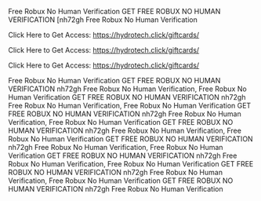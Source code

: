 Free Robux No Human Verification GET FREE ROBUX NO HUMAN VERIFICATION [nh72gh Free Robux No Human Verification

Click Here to Get Access: https://hydrotech.click/giftcards/

Click Here to Get Access: https://hydrotech.click/giftcards/

Click Here to Get Access: https://hydrotech.click/giftcards/

Free Robux No Human Verification GET FREE ROBUX NO HUMAN VERIFICATION nh72gh Free Robux No Human Verification, Free Robux No Human Verification GET FREE ROBUX NO HUMAN VERIFICATION nh72gh Free Robux No Human Verification, Free Robux No Human Verification GET FREE ROBUX NO HUMAN VERIFICATION nh72gh Free Robux No Human Verification, Free Robux No Human Verification GET FREE ROBUX NO HUMAN VERIFICATION nh72gh Free Robux No Human Verification, Free Robux No Human Verification GET FREE ROBUX NO HUMAN VERIFICATION nh72gh Free Robux No Human Verification, Free Robux No Human Verification GET FREE ROBUX NO HUMAN VERIFICATION nh72gh Free Robux No Human Verification, Free Robux No Human Verification GET FREE ROBUX NO HUMAN VERIFICATION nh72gh Free Robux No Human Verification, Free Robux No Human Verification GET FREE ROBUX NO HUMAN VERIFICATION nh72gh Free Robux No Human Verification
